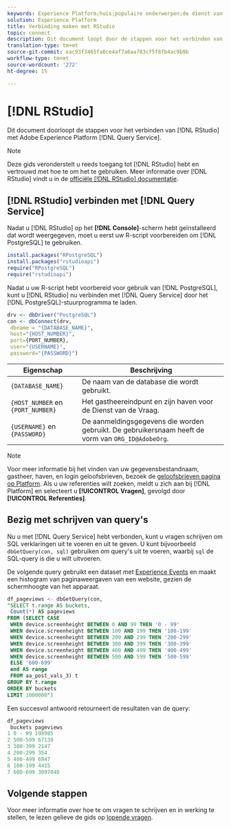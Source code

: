 ```yaml
---
keywords: Experience Platform;huis;populaire onderwerpen;de dienst van de vraag;de vraagdienst;RStudio;rstudio;verbind met de vraagdienst;
solution: Experience Platform
title: Verbinding maken met RStudio
topic: connect
description: Dit document loopt door de stappen voor het verbinden van R Studio met de Dienst van de Vraag van Adobe Experience Platform.
translation-type: tm+mt
source-git-commit: eac93f3465fa6ce4af7a6aa783cf5f8fb4ac9b9b
workflow-type: tm+mt
source-wordcount: '272'
ht-degree: 1%

---
```



# [!DNL RStudio]

Dit document doorloopt de stappen voor het verbinden van [!DNL RStudio] met Adobe Experience Platform [!DNL Query Service].

>[!NOTE]
>
> Deze gids veronderstelt u reeds toegang tot [!DNL RStudio] hebt en vertrouwd met hoe te om het te gebruiken. Meer informatie over [!DNL RStudio] vindt u in de [officiële [!DNL RStudio] documentatie](https://rstudio.com/products/rstudio/).

## [!DNL RStudio] verbinden met [!DNL Query Service]

Nadat u [!DNL RStudio] op het **[!DNL Console]**-scherm hebt geïnstalleerd dat wordt weergegeven, moet u eerst uw R-script voorbereiden om [!DNL PostgreSQL] te gebruiken.

```r
install.packages("RPostgreSQL")
install.packages("rstudioapi")
require("RPostgreSQL")
require("rstudioapi")
```

Nadat u uw R-script hebt voorbereid voor gebruik van [!DNL PostgreSQL], kunt u [!DNL RStudio] nu verbinden met [!DNL Query Service] door het [!DNL PostgreSQL]-stuurprogramma te laden.

```r
drv <- dbDriver("PostgreSQL")
con <- dbConnect(drv, 
 dbname = "{DATABASE_NAME}",
 host="{HOST_NUMBER}",
 port={PORT_NUMBER},
 user="{USERNAME}",
 password="{PASSWORD}")
```

| Eigenschap | Beschrijving |
| -------- | ----------- |
| `{DATABASE_NAME}` | De naam van de database die wordt gebruikt. |
| `{HOST_NUMBER` en `{PORT_NUMBER}` | Het gastheereindpunt en zijn haven voor de Dienst van de Vraag. |
| `{USERNAME}` en `{PASSWORD}` | De aanmeldingsgegevens die worden gebruikt. De gebruikersnaam heeft de vorm van `ORG_ID@AdobeOrg`. |

>[!NOTE]
>
>Voor meer informatie bij het vinden van uw gegevensbestandnaam, gastheer, haven, en login geloofsbrieven, bezoek de [geloofsbrieven pagina op Platform](https://platform.adobe.com/query/configuration). Als u uw referenties wilt zoeken, meldt u zich aan bij [!DNL Platform] en selecteert u **[!UICONTROL Vragen]**, gevolgd door **[!UICONTROL Referenties]**.

## Bezig met schrijven van query&#39;s

Nu u met [!DNL Query Service] hebt verbonden, kunt u vragen schrijven om SQL verklaringen uit te voeren en uit te geven. U kunt bijvoorbeeld `dbGetQuery(con, sql)` gebruiken om query&#39;s uit te voeren, waarbij `sql` de SQL-query is die u wilt uitvoeren.

De volgende query gebruikt een dataset met [Experience Events](../best-practices/experience-event-queries.md) en maakt een histogram van paginaweergaven van een website, gezien de schermhoogte van het apparaat.

```sql
df_pageviews <- dbGetQuery(con,
"SELECT t.range AS buckets, 
 Count(*) AS pageviews 
FROM (SELECT CASE 
 WHEN device.screenheight BETWEEN 0 AND 99 THEN '0 - 99' 
 WHEN device.screenheight BETWEEN 100 AND 199 THEN '100-199' 
 WHEN device.screenheight BETWEEN 200 AND 299 THEN '200-299' 
 WHEN device.screenheight BETWEEN 300 AND 399 THEN '300-399' 
 WHEN device.screenheight BETWEEN 400 AND 499 THEN '400-499' 
 WHEN device.screenheight BETWEEN 500 AND 599 THEN '500-599' 
 ELSE '600-699' 
 end AS range 
 FROM aa_post_vals_3) t 
GROUP BY t.range 
ORDER BY buckets 
LIMIT 1000000")
```

Een succesvol antwoord retourneert de resultaten van de query:

```r
df_pageviews
 buckets pageviews
1 0 - 99 198985
2 500-599 67138
3 300-399 2147
4 200-299 354
5 400-499 6947
6 100-199 4415
7 600-699 3097040
```

## Volgende stappen

Voor meer informatie over hoe te om vragen te schrijven en in werking te stellen, te lezen gelieve de gids op [lopende vragen](../best-practices/writing-queries.md).